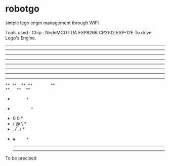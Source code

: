 # robotgo
simple lego engin management through WIFI

Tools used : 
Chip : NodeMCU LUA ESP8266 CP2102 ESP-12E
To drive Lego's Engine.

 
   ***       
  ** **
 **   **
 **   **         **** 
 **   **       **   ****
 **  **       *   **   **
  **  *      *  **  ***  **
   **  *    *  **     **  *
    ** **  ** **        **
    **   **  **
   *           *
  *             *
 *    0     0    *
 *   /   @   \   *
 *   \__/ \__/   *
   *     W     *
     **     **   
       *****
       
To be precised
